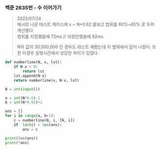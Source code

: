 ### 백준 2635번 - 수 이어가기

> 2022/07/24 <br>
> 예시로 나온 테스트 케이스에 x = N*0.62 를보고 범위를 60%~65% 로 두어 계산했다.<br>
>범위를 지정했을때 72ms // 지정안했을때 92ms 
>
>N의 값이 30,000,000 인 경우도 테스트 해봤는데 이 범위에서 답이 나왔다. 또한 이경우 실행시간에서 상당한 차이가 있었다.

```python
def numberline(N, x, lst):
    if N-x < 0:
        return lst
    lst.append(N-x)
    return numberline(x, N-x, lst)

N = int(input())

a = int(N*0.6)-1
b = int(N*0.65)+1

ans = []
for i in range(a, b+1):
    c = numberline(N, i, [N, i])
    if  len(c) > len(ans):
        ans = c

print(len(ans))
print(*ans)
```